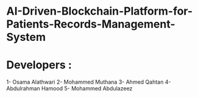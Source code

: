# AI-Driven-Blockchain-Platform-for-Patients-Records-Management-System

# Developers :
  1- Osama Alathwari
  2- Mohammed Muthana
  3- Ahmed Qahtan
  4- Abdulrahman Hamood
  5- Mohammed Abdulazeez

